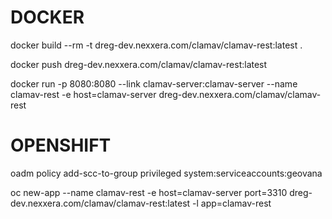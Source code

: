 # DOCKER

docker build --rm -t dreg-dev.nexxera.com/clamav/clamav-rest:latest .

docker push dreg-dev.nexxera.com/clamav/clamav-rest:latest

docker run -p 8080:8080 --link clamav-server:clamav-server --name clamav-rest -e host=clamav-server dreg-dev.nexxera.com/clamav/clamav-rest

# OPENSHIFT

oadm policy add-scc-to-group privileged system:serviceaccounts:geovana

oc new-app --name clamav-rest -e host=clamav-server port=3310 dreg-dev.nexxera.com/clamav/clamav-rest:latest -l app=clamav-rest

